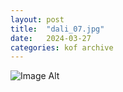 ```yaml
---
layout:	post
title:	"dali_07.jpg"
date:	2024-03-27
categories:	kof archive
---
```


![Image Alt](https://k0f.github.io/assets/dali_07.jpg)
